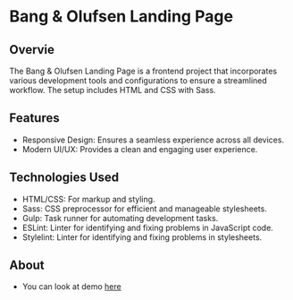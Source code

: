 # Bang & Olufsen Landing Page

## Overvie

The Bang & Olufsen Landing Page is a frontend project that incorporates various development tools and configurations to ensure a streamlined workflow. The setup includes HTML and CSS with Sass.

## Features
- Responsive Design: Ensures a seamless experience across all devices.
- Modern UI/UX: Provides a clean and engaging user experience.

## Technologies Used
 - HTML/CSS: For markup and styling.
 - Sass: CSS preprocessor for efficient and manageable stylesheets.
 - Gulp: Task runner for automating development tasks.
 - ESLint: Linter for identifying and fixing problems in JavaScript code.
 - Stylelint: Linter for identifying and fixing problems in stylesheets.

## About
 - You can look at demo [here](https://illya-onyshchuk.github.io/bang-olufsen-landing/)

